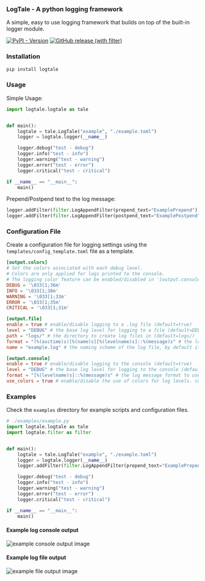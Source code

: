 ###  LogTale - A python logging framework
A simple, easy to use logging framework that builds on top of the built-in logger module.

[![PyPI - Version](https://img.shields.io/pypi/v/logtale?color=green)](https://pypi.org/project/logtale)
[![GitHub release (with filter)](https://img.shields.io/github/v/release/DuckBoss/logtale?link=https%3A%2F%2Fgithub.com%2FDuckBoss%2Flogtale%2Freleases)](https://github.com/DuckBoss/logtale/releases)


### Installation
``` bash
pip install logtale
```

### Usage
Simple Usage:
``` python
import logtale.logtale as tale


def main():
    logtale = tale.LogTale("example", "./example.toml")
    logger = logtale.logger(__name__)

    logger.debug("test - debug")
    logger.info("test - info")
    logger.warning("test - warning")
    logger.error("test - error")
    logger.critical("test - critical")

if __name__ == "__main__":
    main()
```

Prepend/Postpend text to the log message:
``` python
logger.addFilter(filter.LogAppendFilter(prepend_text="ExamplePrepend"))
logger.addFilter(filter.LogAppendFilter(postpend_text="ExamplePostpend"))
```

### Configuration File
Create a configuration file for logging settings using the `templates/config_template.toml` file as a template.

``` toml
[output.colors]
# Set the colors associated with each debug level.
# Colors are only applied for logs printed to the console.
# The logging color feature can be enabled/disabled in '[output.console]' section.
DEBUG = '\033[1;36m'
INFO = '\033[1;38m'
WARNING = '\033[1;33m'
ERROR = '\033[1;35m'
CRITICAL = '\033[1;31m'

[output.file]
enable = true # enable/disable logging to a .log file (default=true)
level = "DEBUG" # the base log level for logging to a file (default=DEBUG)
path = "logs/" # the directory to create log files in (default=logs/)
format = "(%(asctime)s)[%(name)s][%(levelname)s]::%(message)s" # the log message format to use for file logging
name = "example.log" # the naming scheme of the log file, by default it's '<project_name>_<version>_<timestamp>.log'

[output.console]
enable = true # enable/disable logging to the console (default=true)
level = "DEBUG" # the base log level for logging to the console (default=DEBUG)
format = "[%(levelname)s]::%(message)s" # the log message format to use for console logging
use_colors = true # enable/disable the use of colors for log levels. colors can be customized in '[output.colors]' section.
```

### Examples
Check the `examples` directory for example scripts and configuration files.

``` python
# ./examples/example.py
import logtale.logtale as tale
import logtale.filter as filter


def main():
    logtale = tale.LogTale("example", "./example.toml")
    logger = logtale.logger(__name__)
    logger.addFilter(filter.LogAppendFilter(prepend_text="ExamplePrepend"))

    logger.debug("test - debug")
    logger.info("test - info")
    logger.warning("test - warning")
    logger.error("test - error")
    logger.critical("test - critical")

if __name__ == "__main__":
    main()
```

#### Example log console output
![example console output image](./examples/example_console_output.png)

#### Example log file output
![example file output image](./examples/example_file_output.png)
